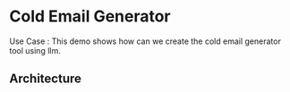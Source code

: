 # Cold Email Generator
Use Case : This demo shows how can we create the cold email generator tool using llm. 

## Architecture
